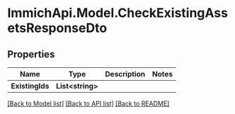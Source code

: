 # ImmichApi.Model.CheckExistingAssetsResponseDto

## Properties

Name | Type | Description | Notes
------------ | ------------- | ------------- | -------------
**ExistingIds** | **List&lt;string&gt;** |  | 

[[Back to Model list]](../README.md#documentation-for-models) [[Back to API list]](../README.md#documentation-for-api-endpoints) [[Back to README]](../README.md)

